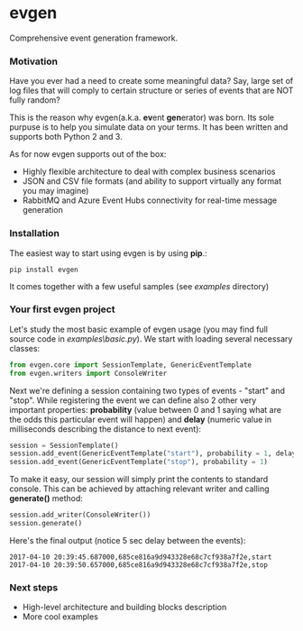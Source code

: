 # evgen

Comprehensive event generation framework.

### Motivation

Have you ever had a need to create some meaningful data? Say, large set of log files that will comply to certain structure or series of events that are NOT fully random?

This is the reason why evgen(a.k.a. **ev**ent **gen**erator) was born. Its sole purpuse is to help you simulate data on your terms. It has been written and supports both Python 2 and 3.

As for now evgen supports out of the box:

* Highly flexible architecture to deal with complex business scenarios
* JSON and CSV file formats (and ability to support virtually any format you may imagine)
* RabbitMQ and Azure Event Hubs connectivity for real-time message generation

### Installation

The easiest way to start using evgen is by using **pip**.:

```
pip install evgen
```

It comes together with a few useful samples (see *examples* directory)

### Your first evgen project

Let's study the most basic example of evgen usage (you may find full source code in *examples\basic.py*). We start with loading several necessary classes:

```python
from evgen.core import SessionTemplate, GenericEventTemplate
from evgen.writers import ConsoleWriter
```
Next we're defining a session containing two types of events - "start" and "stop". While registering the event we can define also 2 other very important properties: **probability** (value between 0 and 1 saying what are the odds this particular event will happen) and **delay** (numeric value in milliseconds describing the distance to next event): 

```python
session = SessionTemplate()
session.add_event(GenericEventTemplate("start"), probability = 1, delay=5000)
session.add_event(GenericEventTemplate("stop"), probability = 1)
```
To make it easy, our session will simply print the contents to standard console. This can be achieved by attaching relevant writer and calling **generate()** method:

```python
session.add_writer(ConsoleWriter())
session.generate()
```
Here's the final output (notice 5 sec delay between the events):
```
2017-04-10 20:39:45.687000,685ce816a9d943328e68c7cf938a7f2e,start
2017-04-10 20:39:50.657000,685ce816a9d943328e68c7cf938a7f2e,stop
```


### Next steps

* High-level architecture and building blocks description
* More cool examples


